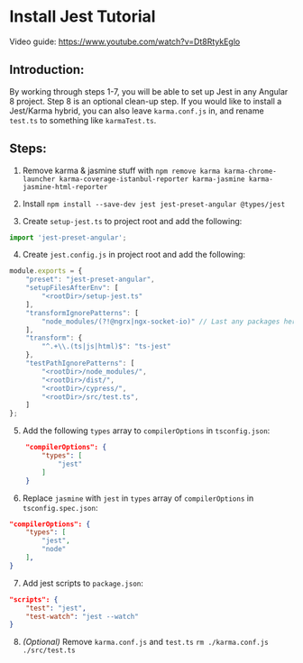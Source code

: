 # Install Jest Tutorial
Video guide: https://www.youtube.com/watch?v=Dt8RtykEglo

## Introduction:

By working through steps 1-7, you will be able to set up Jest in any Angular 8 project. Step 8 is an optional clean-up step. If you would like to install a Jest/Karma hybrid, you can also leave `karma.conf.js` in, and rename `test.ts` to something like `karmaTest.ts`.

## Steps:

1. Remove karma & jasmine stuff with 
`npm remove karma karma-chrome-launcher karma-coverage-istanbul-reporter karma-jasmine karma-jasmine-html-reporter`

2. Install `npm install --save-dev jest jest-preset-angular @types/jest` 

3. Create `setup-jest.ts` to project root and add the following:
```ts 
import 'jest-preset-angular';
```

4. Create `jest.config.js` in project root and add the following:
```ts
module.exports = {
    "preset": "jest-preset-angular",
    "setupFilesAfterEnv": [
        "<rootDir>/setup-jest.ts"
    ],
    "transformIgnorePatterns": [
        "node_modules/(?!@ngrx|ngx-socket-io)" // Last any packages here that error
    ],
    "transform": {
        "^.+\\.(ts|js|html)$": "ts-jest"
    },
    "testPathIgnorePatterns": [
        "<rootDir>/node_modules/",
        "<rootDir>/dist/",
        "<rootDir>/cypress/",
        "<rootDir>/src/test.ts",
    ]
};
```

5. Add the following `types` array to `compilerOptions` in `tsconfig.json`:
```json
    "compilerOptions": {
        "types": [
            "jest"
        ]
    }
```

6. Replace `jasmine` with `jest` in `types` array of `compilerOptions` in `tsconfig.spec.json`:
```json
"compilerOptions": {
    "types": [
        "jest",
        "node"
    ],
}
```

7. Add jest scripts to `package.json`:
```json
"scripts": { 
    "test": "jest",
    "test-watch": "jest --watch"
}
```

8. _(Optional)_ Remove `karma.conf.js` and `test.ts`
`rm ./karma.conf.js ./src/test.ts`
